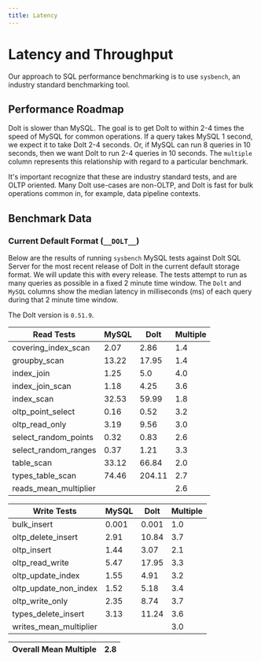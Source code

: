 ```yaml
---
title: Latency
---
```


# Latency and Throughput

Our approach to SQL performance benchmarking is to use `sysbench`, an
industry standard benchmarking tool.

## Performance Roadmap

Dolt is slower than MySQL. The goal is to get Dolt to within 2-4 times
the speed of MySQL for common operations. If a query takes MySQL 1
second, we expect it to take Dolt 2-4 seconds. Or, if MySQL can run 8
queries in 10 seconds, then we want Dolt to run 2-4 queries in 10
seconds. The `multiple` column represents this relationship with
regard to a particular benchmark.

It's important recognize that these are industry standard tests, and
are OLTP oriented. Many Dolt use-cases are non-OLTP, and Dolt is fast
for bulk operations common in, for example, data pipeline contexts.

## Benchmark Data

### Current Default Format (`__DOLT__`)

Below are the results of running `sysbench` MySQL tests against Dolt
SQL Server for the most recent release of Dolt in the current default 
storage format. We will update this with every release. The tests 
attempt to run as many queries as possible in a fixed 2 minute time 
window. The `Dolt` and `MySQL` columns show the median latency in 
milliseconds (ms) of each query during that 2 minute time window.

The Dolt version is `0.51.9`.

<!-- START___DOLT___LATENCY_RESULTS_TABLE -->
|       Read Tests        | MySQL |  Dolt  | Multiple |
|-------------------------|-------|--------|----------|
| covering\_index\_scan   |  2.07 |   2.86 |      1.4 |
| groupby\_scan           | 13.22 |  17.95 |      1.4 |
| index\_join             |  1.25 |    5.0 |      4.0 |
| index\_join\_scan       |  1.18 |   4.25 |      3.6 |
| index\_scan             | 32.53 |  59.99 |      1.8 |
| oltp\_point\_select     |  0.16 |   0.52 |      3.2 |
| oltp\_read\_only        |  3.19 |   9.56 |      3.0 |
| select\_random\_points  |  0.32 |   0.83 |      2.6 |
| select\_random\_ranges  |  0.37 |   1.21 |      3.3 |
| table\_scan             | 33.12 |  66.84 |      2.0 |
| types\_table\_scan      | 74.46 | 204.11 |      2.7 |
| reads\_mean\_multiplier |       |        |      2.6 |

|       Write Tests        | MySQL | Dolt  | Multiple |
|--------------------------|-------|-------|----------|
| bulk\_insert             | 0.001 | 0.001 |      1.0 |
| oltp\_delete\_insert     |  2.91 | 10.84 |      3.7 |
| oltp\_insert             |  1.44 |  3.07 |      2.1 |
| oltp\_read\_write        |  5.47 | 17.95 |      3.3 |
| oltp\_update\_index      |  1.55 |  4.91 |      3.2 |
| oltp\_update\_non\_index |  1.52 |  5.18 |      3.4 |
| oltp\_write\_only        |  2.35 |  8.74 |      3.7 |
| types\_delete\_insert    |  3.13 | 11.24 |      3.6 |
| writes\_mean\_multiplier |       |       |      3.0 |

| Overall Mean Multiple | 2.8 |
|-----------------------|-----|
<!-- END___DOLT___LATENCY_RESULTS_TABLE -->
<br/>
